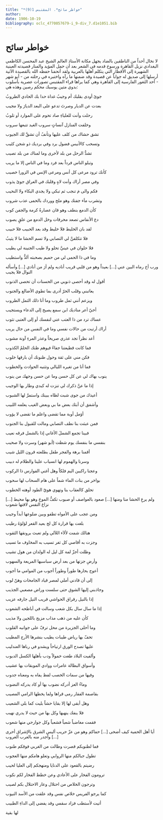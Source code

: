 ```yaml
---
title: "*خواطر سائح*. المقتبس 1(9)"
author: 
date: 1906-10-19
bibliography: oclc_4770057679-i_9-div_7.d1e1051.bib
---
```




#  خواطر سائح 


 لا نخال أحداً من الناطقين بالضاد يجهل مكانة الأستاذ العالم الشيخ عبد المحسن الكاظمي البغدادي نزيل القاهرة ورسوخ قدمه في الشعر بعد أن حمل المؤيد والمنار قصيدته العينية الشهيرة إلى الأقطار التي يتكلم أهلها بالعربية ولقد أتحفنا حفظه الله بالقصيدة الآتية أرسلها إلى صديق له جواباً عن قصيدة وقد ضمنها ما رآه واختبره في رحلته من - أبو شهر -  أحد  الثغور الفارسية إلى القاهرة وهي كما يراها قراء المقتبس تصورات عصرية بأسلوب بدوي  متين  يوسبك محكم رصين وهذه هي: 

 جوىً أودى بقلبك أم وجيبُ   غداة حدا بك الحادي الطروبُ  

 بعدت عن الديار وصرتَ تدعو   على البعد الديارَ ولا مجيب  

 رحلت وأنت للعلياءِ صاد   تحوم على الموارد أو تلوبُ  

 وخلفت المنازل آنساتٍ   سروب الغيد تتبعها سروب  

 تشق حشاك من كلف عليها   وتأنفُ أن تشقَّ لك الجيوب  

 وتسحب كالأنيس فضول برد   وفي برديك ذو شجن كئيب  

 تشدُّ الرحل من بلد لأخرى   وما لمناك من بلد تصيب  

 وتبلو الناس فرداً بعد فرد   وما في الناس إلا ما يريب  

 كأنك ترود مرعى كل أنس   ومرعى الإنس في الزورا خصيب  

 وفي مصر أراك وأنت لاهٍ   وقلبك في العراق جوىً يذوب  

 فكم والى مَ تنجب ثم تبكي   ولا يجدي البكاء ولا النحيب  

 وتشرب ماَء جفنك وهو ملح   ووردك بالحمى عذب شروب  

 كأن الدمع بنطف وهو قان   عصارةُ كرمة والجفن كوب  

 دع الأنفاس تصعد محرقات   وخل الدمع من علقٍ يصوب  

 لقد بان الخليط فلا خليط   وقد بعد الحبيب فلا حبيب  

 فلا تتكلفنَّ لي التصابي   ولا تسم الحشا ما لا يثيبُ   

 فلا حلوان في عينيَّ تحلو   ولا طيب الجنينة لي يطيب  

 وما في ذا الحمى لي من حميم   بصحبته ألذُّ واستطيب  

 ورب أخ رماه البين عني  [...]  بعيداً وهو من قلبي قريب   أناديه ولم أرَ من أنادي  [...]  وأسأله النوال فلا يجيب 

 أقول له وقد أحصى ذنوبي   من الحسنات أن تحصى الذنوب  

 يعاتبني وقلب الحرّ أدرى   بما تطوي الأضالع والجنوب  

 ويزعم أنني ثمل طروب   وما أنا ذلك الثمل الطروب  

 أخيّ أعر مناديك ابن سمع   يصيخ إلى الدعاء ويستجيب  

 عساك ترد من ذا العتب عني   لنفسك أو إلى العتبى تثوب  

 أراك أرتبت من حالات نفسي   وما في النفس من حال يريب  

 أعد نظراً تجد عذري صريحاً   وعذر المرءِ آونة مشوب  

 فما كانت قطيعتنا جفاءً   فيوهم ظنك الحلمُ الكذوب  

 فكن مني على ثقة وحول   ظنونك أن بارقها خلوب  

 فما أنا من تغيره الليالي   وتثنيه الحوادث والخطوب  

 ينوب بهاك لي عن كل حسن   وما عن حسن وجهك من ينوب  

 إذا ما عنَّ ذكرك لي تنزت   له كبدي وطار بها الوجيب  

 أعيذك من جوى شبت لظاه   ببينك واستمرَّ لها الشبوب  

 وأشفق أن أبثك بعض ما بي   وبعض الغيب يعلمه اللبيب  

 أؤمل أوبة مما تقضى   واعلم ما تقضى لا يؤوب  

 فمن عبثت بنا نطف التصابي   ومالت للقبول بنا الجنوب  

 فبينا تجمع الشملَ الأغاني   إذا بالشمل فرقه نعيب  

 بنفسي ما بنفسك يوم شطت   (أبو شهر) وسرت ولا صحيب  

 أقمنا برهة والفجر طفل   بطلعته قرون الليل شيب  

 وسرنا والهموم لها انسياب   علينا والظلام له دبيب  

 وعجنا راكبين اليم فلكاً   وهل أغني الفوارس ذا الركوب  

 بواخر من بنات الماء شماً   على هام السحاب لها سحوب  

 تحلق كالعقاب بنا وتهوي   هويّ الطود أوهته الخطوب  

 ولم يرعِ الحشا منا ومنها  [...]  صعود بالعواصف أو صبوب    تكفُّ الموجَ وهو بها محيط  [...]  نزاع النفس لاقتها شعوب 

 ومن عجب على الأمواه تطفو   وبين ضلوعها أبداً وجيب  

 بلغت بها قرارة كل لج   بعيد القعر لؤلؤهُ رطيب  

 هنالك شمت لألاَء اللآلي   ولم تعبث برونقها الثقوب  

 وجزت به أقاصي كل ثغر   تسيب به المخاوف ما تسيب  

 وظلت أجزّ لمة كل ليل   له الولدان من هول تشيب  

 وأرضِ جزتها من بعد أرض   سباسبها المريعة والسهوب  

 أعوج بحارها طوراً وطوراً   أجوب من الموامي ما أجوب  

 إلى أن قادني أملي لمصر   قياد الجامحات وهنّ لوب  

 وجاذبني إليها الشوق حتى   سلست وراض مصعبي الجذيب  

 إذا بالنيل رقراق الحواشي   قريب النيل جارفه عزيب  

 إذا ما سال سال بكل شعب   وسالت في أباطحه الشعوب  

 كأن عليه من ذهب مذاب   مزيج باللجين ولا مذيب  

 وما أحلى الجزيرة من محل   ترفّ على جوانبه القلوب  

 تحفّ بها رياض طيبات   يطيب بنشرها الأرج المطيب  

 عليها تصدح الورق ارتياحاً   ويشدو في رباها العندليب  

 وألفيت البلاد طغت خمولاً   ودب بأهلها الكسل الدبوب  

 وأسواق البطالة عامرات   ووادي الموبقات بها عشيب  

 وفيها من سمات الخصب لفظ   يفاه به ومعناه جدوب  

 وماءُ العز أدركه نضوب   بها أو كاد يدركه النضوب  

 بقاصمة الفقار رمى قراها   ولما يخطها الرامي المصيب  

 وهل أبقى لها إلا بقايا   حشاً بليت كما بلي الشعيب  

 فلا ينفك ينهبها وكل   بها من حيث لا يدري نهيب  

 فقمت مغاضباً شعباً فشعباً   وكل جوارحي منها شعوب  

 أيا أهل الحمية كيف أضحى  [...]  حماكم وهو من عزّ حريب   أليس الشرق بالإشراق أحرى  [...]  وأجدر منه بالغرب الغروب 

 فما لطنوبكم قصرت وطالت   من الغربي فوقكم طنوب   

 تطول جبالكم منها الروابي   وتعلو هامكم منها العجوب  

 رضيتم بالقعود على الدنايا   ومنهجكم إلى العليا لحيب  

 ترومون الفخار على الأعادي   وعن خطط الفخار لكم نكوب  

 وترجون الخلاص من احتلال   وعار الاحتلال بكم لصيب  

 كما يرجو الفريس خلاص نفس   وقد علقت من الأسد النيوب  

 أتيت لأستطب فزاد سقمي   وقد يفضي إلى الداءِ الطبيب  

 لها بقية 
